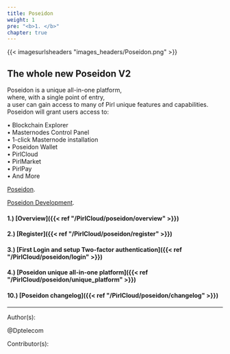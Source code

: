 ```yaml
---
title: Poseidon
weight: 1
pre: "<b>1. </b>"
chapter: true
---
```


{{< imagesurlsheaders "images_headers/Poseidon.png"  >}}



## The whole new Poseidon V2


Poseidon is a unique all-in-one platform,  
where, with a single point of entry,  
a user can gain access to many of Pirl unique features and capabilities.  
Poseidon will grant users access to:  

• Blockchain Explorer  
• Masternodes Control Panel  
• 1-click Masternode installation  
• Poseidon Wallet   
• PirlCloud  
• PirlMarket  
• PirlPay   
• And More  


[Poseidon](https://poseidon.pirl.io "Poseidon").


[Poseidon Development](https://devexplorer.pirl.io/home "Poseidon Development").


#### 1.) [Overview]({{< ref "/PirlCloud/poseidon/overview" >}})
#### 2.) [Register]({{< ref "/PirlCloud/poseidon/register" >}})
#### 3.) [First Login and setup Two-factor authentication]({{< ref "/PirlCloud/poseidon/login" >}})
#### 4.) [Poseidon unique all-in-one platform]({{< ref "/PirlCloud/poseidon/unique_platform" >}})

#### 10.) [Poseidon changelog]({{< ref "/PirlCloud/poseidon/changelog" >}})










---
Author(s):


@Dptelecom


Contributor(s):
